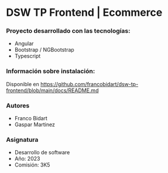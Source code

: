 # DSW TP Frontend | Ecommerce

### Proyecto desarrollado con las tecnologías:

* Angular
* Bootstrap / NGBootstrap
* Typescript

### Información sobre instalación:

Disponible en https://github.com/francobidart/dsw-tp-frontend/blob/main/docs/README.md

### Autores

* Franco Bidart
* Gaspar Martinez

### Asignatura

* Desarrollo de software
* Año: 2023
* Comisión: 3K5
